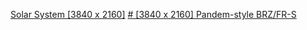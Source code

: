 [Solar System [3840 x 2160]](https://www.reddit.com/r/wallpaper/comments/1f5ics5/solar_system_3840_x_2160/?share_id=gtmmyh1zDQ-p2WstwHSjz)
[# [3840 x 2160] Pandem-style BRZ/FR-S](https://www.reddit.com/r/wallpaper/comments/1fl2jd4/3840_x_2160_pandemstyle_brzfrs/)
